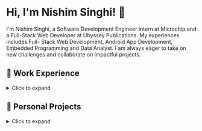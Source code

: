 # Hi, I'm Nishim Singhi! 👋

I'm Nishim Singhi, a Software Development Engineer intern at Microchip and a Full-Stack Web Developer at Ubyssey Publications. My experiences includes Full-
Stack Web Development, Android App Development, Embedded Programming and Data Analyst. I am always eager to take on new challenges and collaborate on 
impactful projects.

## 💼 Work Experience
<details>
  <summary>Click to expand</summary>

### Software Development Engineer Co-op
**Microchip** | Vancouver, BC | Jan. 2025 – Present  
- Developed a reference repository to assist developers at NASA in integrating external libraries compatible with SoC’s Linux OS, streamlining third-party library adoption for spaceflight applications.
- Automated external library integration by designing a Jenkins pipeline to build library artifacts, developing Bash scripts, and enabling compatibility with an Ubuntu-based Docker container, reducing manual effort and streamlining deployment.
- Followed Agile methodology with regular sprints and backlog management. Adhered to DevOps practices for CI/CD, ensuring automated builds, testing, and deployments.

### Full-Stack Web Developer, Demo
**The Ubyssey Publications Society** | Vancouver, BC | Mar. 2024 – Present  
- Contributed to developing a Content Management System for Ubyssey, enabling editors to create e-newspapers efficiently as a lead developer. The website is read by 120,000 unique users every month.
- Developed a responsive events page using React along with SASS, HTML, and Django. This page became the second highest viewed on the website, achieving over 2,000 daily views.
- Implemented automated cross-browser regression testing with Selenium in Docker, integrating it into a CI/CD pipeline via GitHub Actions to prevent critical bugs from reaching production.
- Improved website performance by 20%, measured by Google Lighthouse, by reducing the loading time of the website.

</details>

## 🚀 Personal Projects
<details>
  <summary>Click to expand</summary>

### Traffic Signal Detection
- Designed a robust traffic sign recognition pipeline for autonomous vehicles using an Intel RealSense camera and OpenCV.
- Developed and trained a Convolutional Neural Network (CNN) using TensorFlow, achieving 99.4% validation accuracy.
- Integrated image preprocessing and machine learning nodes through ROS2 messaging for real-time traffic sign evaluation.
- **GitHub:** [Project Link](https://github.com/m1lun/SignSafety)

### Shopalytics
- Developed a web app to help store owners track customer behavior by leveraging YoloV8’s computer vision system.
- Created a responsive frontend using React, integrating it with Flask for real-time analytics.
- Implemented a MongoDB data pipeline for computing insights on customer movement and store traffic trends.
- **GitHub:** [Project Link](https://github.com/Hanson-Sun/store-analytics)

### Accelerate Deep Learning Model
- Built a deep learning accelerator for an embedded Nios II system to classify handwritten digits from the MNIST dataset.
- Interfaced hardware and software communication, working with off-chip SDRAM for efficient processing.

### Blackjack Android App Development
- Developed an interactive Blackjack game for Android using Java and XML, enhancing user engagement.
- Conducted extensive testing across different device form factors to ensure responsiveness and backward compatibility.
- **GitHub:** [Project Link](https://github.com/Nishim12/Blackjack)

  ### Engineering Placement Prediction
- Developed an ML model to forecast university student job placements, achieving 88.7% accuracy.
- Conducted data preprocessing, feature engineering, and applied classification algorithms to improve model accuracy.
- Fine-tuned the model using hyperparameter optimization with grid search, reducing prediction error by 5%.
- **GitHub:** [Project Link](https://www.kaggle.com/datasets/nishimsinghi/engineering-placement)

### IoT Sensor Control
- Built a client-server architecture with socket programming for communication between sensors and an IoT controller.
- Utilized multi-threading for concurrent client processing, boosting performance by 40%.

### Simple RISC-Architecture
- Implemented a simple RISC architecture supporting ARM instructions.
- Designed ALU, Shifter, Registers, and integrated them into the datapath with an FSM for control.
- Verified synthesis by compiling the design on Quartus and testing RTL synthesis with gate-level testing.
- **GitHub:** [Project Link](https://github.com/ubc-cpen211/lab-7-l1e-Nishim12)

</details>

